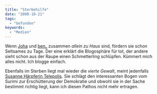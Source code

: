 ```yaml
---
title: "Sterbehilfe"
date: "2008-10-21"
tags:
  - "Gefunden"
keywords:
  - "Medien"
---
```


Wenn [Joha](http://www.kopfzeiler.org/blog/?p=224) und [ben_](http://anmutunddemut.de/node/6755) zusammen _allein zu Haus_ sind, fördern sie schon Seltsames zu Tage. Der eine erklärt die Blogosphäre für tot, der andere sieht schon aus der Raupe einen Schmetterling schlüpfen. Kümmert mich alles nicht. Ich blogge einfach.

Ebenfalls im Sterben liegt mal wieder die _vierte Gewalt_, meint jedenfalls [Susanne Härpferin Telepolis](http://www.heise.de/tp/r4/artikel/28/28962/1.html). Sie schlägt den interessanten Bogen vom Surimi zur Erschütterung der Demokratie und obwohl sie in der Sache bestimmt richtig liegt, kann ich diesen Pathos nicht mehr ertragen.
